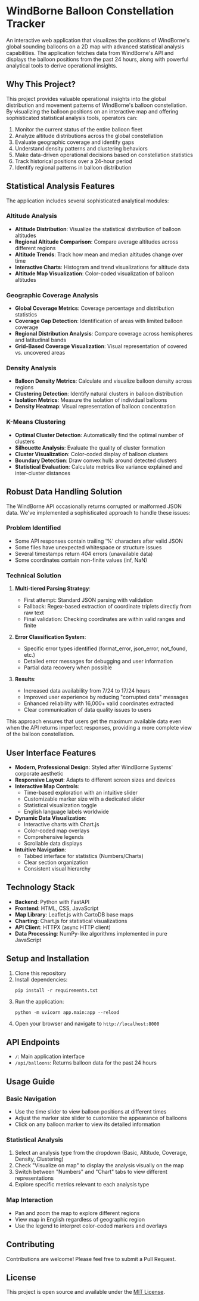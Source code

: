 # WindBorne Balloon Constellation Tracker

An interactive web application that visualizes the positions of WindBorne's global sounding balloons on a 2D map with advanced statistical analysis capabilities. The application fetches data from WindBorne's API and displays the balloon positions from the past 24 hours, along with powerful analytical tools to derive operational insights.

## Why This Project?

This project provides valuable operational insights into the global distribution and movement patterns of WindBorne's balloon constellation. By visualizing the balloon positions on an interactive map and offering sophisticated statistical analysis tools, operators can:

1. Monitor the current status of the entire balloon fleet
2. Analyze altitude distributions across the global constellation
3. Evaluate geographic coverage and identify gaps
4. Understand density patterns and clustering behaviors
5. Make data-driven operational decisions based on constellation statistics
6. Track historical positions over a 24-hour period
7. Identify regional patterns in balloon distribution

## Statistical Analysis Features

The application includes several sophisticated analytical modules:

### Altitude Analysis
- **Altitude Distribution**: Visualize the statistical distribution of balloon altitudes
- **Regional Altitude Comparison**: Compare average altitudes across different regions
- **Altitude Trends**: Track how mean and median altitudes change over time
- **Interactive Charts**: Histogram and trend visualizations for altitude data
- **Altitude Map Visualization**: Color-coded visualization of balloon altitudes

### Geographic Coverage Analysis
- **Global Coverage Metrics**: Coverage percentage and distribution statistics
- **Coverage Gap Detection**: Identification of areas with limited balloon coverage
- **Regional Distribution Analysis**: Compare coverage across hemispheres and latitudinal bands
- **Grid-Based Coverage Visualization**: Visual representation of covered vs. uncovered areas

### Density Analysis
- **Balloon Density Metrics**: Calculate and visualize balloon density across regions
- **Clustering Detection**: Identify natural clusters in balloon distribution
- **Isolation Metrics**: Measure the isolation of individual balloons
- **Density Heatmap**: Visual representation of balloon concentration

### K-Means Clustering
- **Optimal Cluster Detection**: Automatically find the optimal number of clusters
- **Silhouette Analysis**: Evaluate the quality of cluster formation
- **Cluster Visualization**: Color-coded display of balloon clusters
- **Boundary Detection**: Draw convex hulls around detected clusters
- **Statistical Evaluation**: Calculate metrics like variance explained and inter-cluster distances

## Robust Data Handling Solution

The WindBorne API occasionally returns corrupted or malformed JSON data. We've implemented a sophisticated approach to handle these issues:

### Problem Identified
- Some API responses contain trailing '%' characters after valid JSON
- Some files have unexpected whitespace or structure issues
- Several timestamps return 404 errors (unavailable data)
- Some coordinates contain non-finite values (inf, NaN)

### Technical Solution
1. **Multi-tiered Parsing Strategy**:
   - First attempt: Standard JSON parsing with validation
   - Fallback: Regex-based extraction of coordinate triplets directly from raw text
   - Final validation: Checking coordinates are within valid ranges and finite

2. **Error Classification System**:
   - Specific error types identified (format_error, json_error, not_found, etc.)
   - Detailed error messages for debugging and user information
   - Partial data recovery when possible

3. **Results**:
   - Increased data availability from 7/24 to 17/24 hours
   - Improved user experience by reducing "corrupted data" messages
   - Enhanced reliability with 16,000+ valid coordinates extracted
   - Clear communication of data quality issues to users

This approach ensures that users get the maximum available data even when the API returns imperfect responses, providing a more complete view of the balloon constellation.

## User Interface Features

- **Modern, Professional Design**: Styled after WindBorne Systems' corporate aesthetic
- **Responsive Layout**: Adapts to different screen sizes and devices
- **Interactive Map Controls**:
  - Time-based exploration with an intuitive slider
  - Customizable marker size with a dedicated slider
  - Statistical visualization toggle
  - English language labels worldwide
- **Dynamic Data Visualization**:
  - Interactive charts with Chart.js
  - Color-coded map overlays
  - Comprehensive legends
  - Scrollable data displays
- **Intuitive Navigation**:
  - Tabbed interface for statistics (Numbers/Charts)
  - Clear section organization
  - Consistent visual hierarchy

## Technology Stack

- **Backend**: Python with FastAPI
- **Frontend**: HTML, CSS, JavaScript
- **Map Library**: Leaflet.js with CartoDB base maps
- **Charting**: Chart.js for statistical visualizations
- **API Client**: HTTPX (async HTTP client)
- **Data Processing**: NumPy-like algorithms implemented in pure JavaScript

## Setup and Installation

1. Clone this repository
2. Install dependencies:
   ```
   pip install -r requirements.txt
   ```
3. Run the application:
   ```
   python -m uvicorn app.main:app --reload
   ```
4. Open your browser and navigate to `http://localhost:8000`

## API Endpoints

- `/`: Main application interface
- `/api/balloons`: Returns balloon data for the past 24 hours

## Usage Guide

### Basic Navigation
- Use the time slider to view balloon positions at different times
- Adjust the marker size slider to customize the appearance of balloons
- Click on any balloon marker to view its detailed information

### Statistical Analysis
1. Select an analysis type from the dropdown (Basic, Altitude, Coverage, Density, Clustering)
2. Check "Visualize on map" to display the analysis visually on the map
3. Switch between "Numbers" and "Chart" tabs to view different representations
4. Explore specific metrics relevant to each analysis type

### Map Interaction
- Pan and zoom the map to explore different regions
- View map in English regardless of geographic region
- Use the legend to interpret color-coded markers and overlays


## Contributing

Contributions are welcome! Please feel free to submit a Pull Request.

## License

This project is open source and available under the [MIT License](LICENSE).